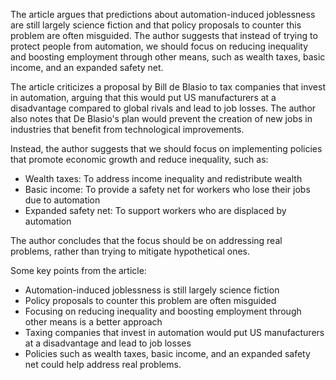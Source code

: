 The article argues that predictions about automation-induced joblessness are still largely science fiction and that policy proposals to counter this problem are often misguided. The author suggests that instead of trying to protect people from automation, we should focus on reducing inequality and boosting employment through other means, such as wealth taxes, basic income, and an expanded safety net.

The article criticizes a proposal by Bill de Blasio to tax companies that invest in automation, arguing that this would put US manufacturers at a disadvantage compared to global rivals and lead to job losses. The author also notes that De Blasio's plan would prevent the creation of new jobs in industries that benefit from technological improvements.

Instead, the author suggests that we should focus on implementing policies that promote economic growth and reduce inequality, such as:

* Wealth taxes: To address income inequality and redistribute wealth
* Basic income: To provide a safety net for workers who lose their jobs due to automation
* Expanded safety net: To support workers who are displaced by automation

The author concludes that the focus should be on addressing real problems, rather than trying to mitigate hypothetical ones.

Some key points from the article:

* Automation-induced joblessness is still largely science fiction
* Policy proposals to counter this problem are often misguided
* Focusing on reducing inequality and boosting employment through other means is a better approach
* Taxing companies that invest in automation would put US manufacturers at a disadvantage and lead to job losses
* Policies such as wealth taxes, basic income, and an expanded safety net could help address real problems.